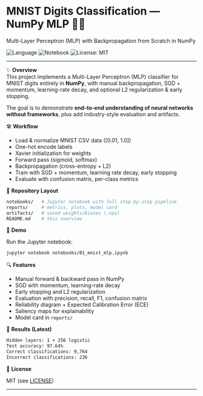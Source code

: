 # MNIST Digits Classification — NumPy MLP 🔢🧠  
Multi-Layer Perceptron (MLP) with Backpropagation from Scratch in NumPy  

![Language](https://img.shields.io/badge/language-Python-blue.svg) 
![Notebook](https://img.shields.io/badge/tool-Jupyter-orange.svg) 
![License: MIT](https://img.shields.io/badge/License-MIT-green.svg)  

---

✨ **Overview**  
This project implements a Multi-Layer Perceptron (MLP) classifier for MNIST digits entirely in **NumPy**, with manual backpropagation, SGD + momentum, learning-rate decay, and optional L2 regularization & early stopping.  

The goal is to demonstrate **end-to-end understanding of neural networks without frameworks**, plus add industry-style evaluation and artifacts.  

🛠️ **Workflow**  
- Load & normalize MNIST CSV data ([0.01, 1.0])  
- One-hot encode labels  
- Xavier initialization for weights  
- Forward pass (sigmoid, softmax)  
- Backpropagation (cross-entropy + L2)  
- Train with SGD + momentum, learning rate decay, early stopping  
- Evaluate with confusion matrix, per-class metrics  

📁 **Repository Layout**  
```bash
notebooks/   # Jupyter notebook with full step-by-step pipeline
reports/     # metrics, plots, model card
artifacts/   # saved weights/biases (.npz)
README.md    # this overview
```

🚦 **Demo**

Run the Jupyter notebook:
```bash
jupyter notebook notebooks/01_mnist_mlp.ipynb
```

🔍 **Features**
- Manual forward & backward pass in NumPy
- SGD with momentum, learning-rate decay
- Early stopping and L2 regularization
- Evaluation with precision, recall, F1, confusion matrix
- Reliability diagram + Expected Calibration Error (ECE)
- Saliency maps for explainability
- Model card in `reports/`

🚦 **Results (Latest)**
```bash
Hidden layers: 1 × 256 logistic
Test accuracy: 97.64%
Correct classifications: 9,764
Incorrect classifications: 236
```

📜 **License**

MIT (see [LICENSE](LICENSE))

---
